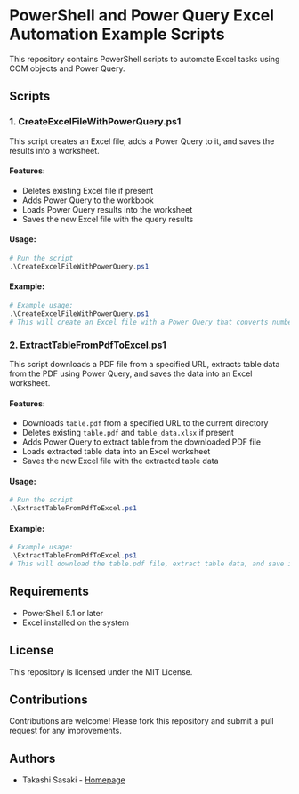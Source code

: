 # PowerShell and Power Query Excel Automation Example Scripts

This repository contains PowerShell scripts to automate Excel tasks using COM objects and Power Query.

## Scripts

### 1. CreateExcelFileWithPowerQuery.ps1

This script creates an Excel file, adds a Power Query to it, and saves the results into a worksheet.

#### Features:
- Deletes existing Excel file if present
- Adds Power Query to the workbook
- Loads Power Query results into the worksheet
- Saves the new Excel file with the query results

#### Usage:
```powershell
# Run the script
.\CreateExcelFileWithPowerQuery.ps1
```

#### Example:
```powershell
# Example usage:
.\CreateExcelFileWithPowerQuery.ps1
# This will create an Excel file with a Power Query that converts numbers 1 to 10 into a table.
```

### 2. ExtractTableFromPdfToExcel.ps1

This script downloads a PDF file from a specified URL, extracts table data from the PDF using Power Query, and saves the data into an Excel worksheet.

#### Features:
- Downloads `table.pdf` from a specified URL to the current directory
- Deletes existing `table.pdf` and `table_data.xlsx` if present
- Adds Power Query to extract table from the downloaded PDF file
- Loads extracted table data into an Excel worksheet
- Saves the new Excel file with the extracted table data

#### Usage:
```powershell
# Run the script
.\ExtractTableFromPdfToExcel.ps1
```

#### Example:
```powershell
# Example usage:
.\ExtractTableFromPdfToExcel.ps1
# This will download the table.pdf file, extract table data, and save it into table_data.xlsx.
```

## Requirements
- PowerShell 5.1 or later
- Excel installed on the system

## License
This repository is licensed under the MIT License.

## Contributions
Contributions are welcome! Please fork this repository and submit a pull request for any improvements.

## Authors
- Takashi Sasaki - [Homepage](https://x.com/TakashiSasaki)

